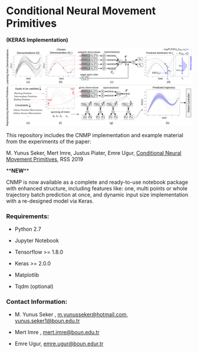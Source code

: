 # Conditional Neural Movement Primitives 

**(KERAS Implementation)**

![CNMP.png](CNMP.png)

This repository includes the CNMP implementation and example material from the experiments of the paper:

M. Yunus Seker, Mert Imre, Justus Piater, Emre Ugur, [Conditional Neural Movement Primitives](http://www.roboticsproceedings.org/rss15/p71.pdf), RSS 2019

\*\***NEW**\*\* 

CNMP is now available as a complete and ready-to-use notebook package with enhanced structure, including features like: one, multi points or whole trajectory batch prediction at once, and dynamic input size implementation with a re-designed model via Keras.



### Requirements:

* Python 2.7
 
* Jupyter Notebook

* Tensorflow >= 1.8.0

* Keras >= 2.0.0

* Matplotlib

* Tqdm (optional)


### Contact Information:

* M. Yunus Seker ,  m.yunusseker@hotmail.com, yunus.seker1@boun.edu.tr

* Mert Imre , mert.imre@boun.edu.tr

* Emre Ugur, emre.ugur@boun.edur.tr
